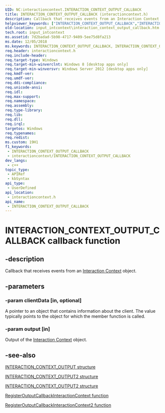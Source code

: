 ```yaml
---
UID: NC:interactioncontext.INTERACTION_CONTEXT_OUTPUT_CALLBACK
title: INTERACTION_CONTEXT_OUTPUT_CALLBACK (interactioncontext.h)
description: Callback that receives events from an Interaction Context object.
helpviewer_keywords: ["INTERACTION_CONTEXT_OUTPUT_CALLBACK","INTERACTION_CONTEXT_OUTPUT_CALLBACK callback","INTERACTION_CONTEXT_OUTPUT_CALLBACK callback function","input_intcontext.interaction_context_output_callback","interactioncontext.interaction_context_output_callback","interactioncontext/INTERACTION_CONTEXT_OUTPUT_CALLBACK"]
old-location: input_intcontext\interaction_context_output_callback.htm
tech.root: input_intcontext
ms.assetid: 7d2badad-5b98-4717-9409-5ee75d8fa213
ms.date: 12/05/2018
ms.keywords: INTERACTION_CONTEXT_OUTPUT_CALLBACK, INTERACTION_CONTEXT_OUTPUT_CALLBACK callback, INTERACTION_CONTEXT_OUTPUT_CALLBACK callback function, input_intcontext.interaction_context_output_callback, interactioncontext.interaction_context_output_callback, interactioncontext/INTERACTION_CONTEXT_OUTPUT_CALLBACK
req.header: interactioncontext.h
req.include-header: 
req.target-type: Windows
req.target-min-winverclnt: Windows 8 [desktop apps only]
req.target-min-winversvr: Windows Server 2012 [desktop apps only]
req.kmdf-ver: 
req.umdf-ver: 
req.ddi-compliance: 
req.unicode-ansi: 
req.idl: 
req.max-support: 
req.namespace: 
req.assembly: 
req.type-library: 
req.lib: 
req.dll: 
req.irql: 
targetos: Windows
req.typenames: 
req.redist: 
ms.custom: 19H1
f1_keywords:
 - INTERACTION_CONTEXT_OUTPUT_CALLBACK
 - interactioncontext/INTERACTION_CONTEXT_OUTPUT_CALLBACK
dev_langs:
 - c++
topic_type:
 - APIRef
 - kbSyntax
api_type:
 - UserDefined
api_location:
 - interactioncontext.h
api_name:
 - INTERACTION_CONTEXT_OUTPUT_CALLBACK
---
```


# INTERACTION_CONTEXT_OUTPUT_CALLBACK callback function


## -description

Callback that receives events from an [Interaction Context](../_input_intcontext/index.md) object.

## -parameters

### -param clientData [in, optional]

A pointer to an object that contains information about the client. The value typically points to the object for which the member function is called.

### -param output [in]

Output of the  [Interaction Context](../_input_intcontext/index.md) object.

## -see-also

[INTERACTION_CONTEXT_OUTPUT structure](ns-interactioncontext-interaction_context_output.md)

[INTERACTION_CONTEXT_OUTPUT2 structure](ns-interactioncontext-interaction_context_output2.md)


[INTERACTION_CONTEXT_OUTPUT2 structure](ns-interactioncontext-interaction_context_output2.md)


[RegisterOutputCallbackInteractionContext function](nf-interactioncontext-registeroutputcallbackinteractioncontext.md)

[RegisterOutputCallbackInteractionContext2 function](nf-interactioncontext-registeroutputcallbackinteractioncontext2.md)
